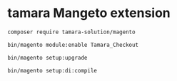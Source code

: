 # tamara Mangeto extension

```bash
composer require tamara-solution/magento
``` 

```bash
bin/magento module:enable Tamara_Checkout
```

```bash
bin/magento setup:upgrade
```

```bash
bin/magento setup:di:compile
```
